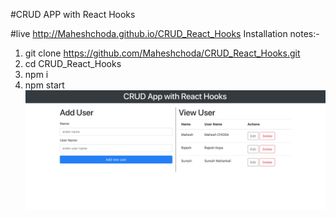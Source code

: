 #CRUD APP with React Hooks

#live http://Maheshchoda.github.io/CRUD_React_Hooks
Installation notes:-
1) git clone https://github.com/Maheshchoda/CRUD_React_Hooks.git
2) cd CRUD_React_Hooks
3) npm i
4) npm start
![App Screeshort](./src/Screenshot.png)
